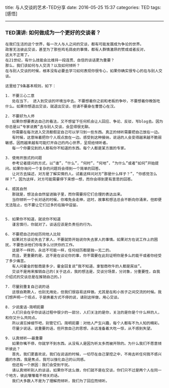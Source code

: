title: 与人交谈的艺术-TED分享
date: 2016-05-25 15:37
categories: TED
tags: [感悟]

---

### TED演讲: 如何做成为一个更好的交谈者？

    在我们生活的这个世界，每一次人与人之间的交谈，都有可能发展成为争论的世界。
    政客无法彼此交谈，甚至为了那些鸡毛蒜皮的事情，都有人群情激昂的赞成或者反对，
    这太不正常了。
    在21世纪，有什么技能会比维持一段连贯、自信的谈话更为重要？
    那么，我们该如何与人交流？以及如何倾听？
    在与别人交谈的时候，根本没有必要去学习如何表现你很专心，如果你确实很专心的在与别人交谈。
<!--more-->
    这里给了9条基本规则，如下：

    1. 不要三心二意
       处在当下， 进入到交谈的环境当中去。不要想着你之前和老板的争吵，不要想着你晚饭吃什么。如果你想退出交谈，就退出交谈，但请不要身在曹营心在汉。

    2. 不要好为人师
       如果你想要表达自己的看法，又不想留下任何机会让人回应、争论、反驳，写blog去。因为你总是以“专家说教”去与别人交谈，会显得很无聊。
       你需要在每次进入交流都假定自己可以学习到一些东西。真正的倾听需要把自己放在一边。
       有时候，这意味着把你个人观点放在一边。感受到这种接纳，说话的人会变得越来越不脆弱敏感，因而越来越有可能打开自己的内心世界，呈现给倾听者。
       每一个你要见到的人都有你不知道的东西。每个人都是某方面的专家。

    3. 使用开放式的问题
       参考记者提问的方式，以“谁”，“什么”，“何时”，“何地”，“为什么”或者“如何”开始提问。如果你询问一个复杂的问题将会得到一个简单的回答。
       让对方去描述，对方是了解实情的人。试着这样问对方“那是什么样子？”，“你感觉怎么样？”，因为这样，对方可能需要停下来想一想，而你会得到更有意思的回答。

    4. 顺其自然
       那就是，想法会自然留进脑子里，而你需要将它们合理的表达出来。
       当你倾听一个长对话的时候，你难免会走神，这时，故事和想法总会不断向你涌来，但即便无法阻止，也不要让它们过多的在脑中逗留。


    5. 如果你不知道，就说你不知道
       谨言慎行，你就对了。谈话应该是负责任的行为。

    6. 不要把自己的经历同他人比较
       如果对方谈论失去了家人，不要就势开始说你失去家人的事情。如果对方在说工作上的困扰，不要告诉他们你有多么讨厌你的工作。
       这是不一样的，永远不可能一样，任何经历都是独一无二的。
       而且，更重要的是，这不是在谈论你的事，你不需要在此刻证明你是多么的能干或者你经受了多少痛苦。
       有人问霍金的智商是多少，霍金回复说“我不知道，拿智商吹牛的人都是屌丝”。
       交谈不是用来推销自己的(关于这点，我的想法是，交谈分场景，分对象，分重要性，自我介绍式的交谈总是在推销自己的。)

    7. 尽量别重复自己说的话
       这很自欺欺人，也别无用处，但我们很容易这样做。尤其是在和小孩子之间交流的时候。我们想声明一个观点，于是换着方式不停的说，请别这样做，用心交谈。

    8. 少说废话-简明扼要
       人们只会在乎你谈话过程中很少的一部分，人们关注的是你，关注的是你是个什么样的人，和你又什么共同点。
       所以请忘掉细节吧，别管它们。简明扼要：对他人产生兴趣，每个人都有不为人知的精彩。
       尽量少说话，说重要的话，但开放自己的思想，永远准备着大吃一惊，从不感到失望。

    9. 认真倾听——最重要
       如果你嘴不停，你就学不到东西。从没有人是因为听太多而被开除的。为什么我们不愿意倾听彼此？
       首先，我们更喜欢说，我们在说话的时候，一切尽在自己掌控之中，不用去听任何我不感兴趣的东西，我是焦点，我可以强化自己的认同感。
       但还有一个原因：我们会受到干扰。
       请认真倾听别人的谈话，如果你不这么做，你们就不是在交谈，你们只不过是两个人在同一个地方，彼此嚷嚷毫不相关的话。
       我们大多数人不是为了理解而倾听，我们为了回应而倾听。
